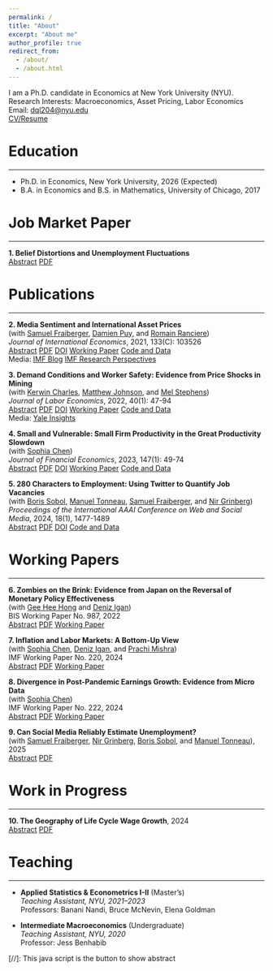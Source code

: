 ```yaml
---
permalink: /
title: "About"
excerpt: "About me"
author_profile: true
redirect_from: 
  - /about/
  - /about.html
---
```

<style>
  img {
    margin-bottom: 15px;
  }
</style>

I am a Ph.D. candidate in Economics at New York University (NYU). \
Research Interests: Macroeconomics, Asset Pricing, Labor Economics \
Email: [dql204@nyu.edu](mailto:dql204@nyu.edu) \
[CV/Resume](../CV_Do_Lee.pdf)

Education
=========
---
* Ph.D. in Economics, New York University, 2026 (Expected)
* B.A. in Economics and B.S. in Mathematics, University of Chicago, 2017  

<div id="Research">
</div>

Job Market Paper
=========
---
**1. Belief Distortions and Unemployment Fluctuations** \
<a href="#/" onclick="visib('BDUF')">Abstract</a> [PDF](../files/main.pdf)  
<div id="BDUF" style="display: none; text-align: justify; line-height: 1.2" >
This paper studies unemployment fluctuations when expectations deviate from a rational benchmark. By using survey forecasts, I decompose time-series and cross-sectional variation in job filling rates. Under subjective beliefs, hiring is driven by predictable errors in cash flow expectations, while discount rates play a minor role. In contrast, rational expectations assign a dominant role to discount rates. Survey measures of the user cost of labor are acyclical, indicating more rigidity under subjective beliefs. The findings suggest that belief distortions can amplify unemployment fluctuations: over-optimism about cash flows during expansions leads to future disappointment, which suppresses labor demand during recessions even as perceived labor costs remain persistently high. 
<br>
<IMG src="../files/time_series_cycle_h20.png"  alt="BDUF"/>
</div>

Publications
=========
---
**2. Media Sentiment and International Asset Prices** \
(with [Samuel Fraiberger](https://www.samuelfraiberger.com/), [Damien Puy](https://sites.google.com/view/damienpuy), and [Romain Ranciere](https://rranciere.academia.edu/)) \
*Journal of International Economics*, 2021, 133(C): 103526 \
<a href="#/" onclick="visib('FLPR2021')">Abstract</a> [PDF](../files/mediaSentiment.pdf) [DOI](https://doi.org/10.1016/j.jinteco.2021.103526) [Working Paper](https://www.nber.org/papers/w25353) [Code and Data](https://doi.org/10.7910/DVN/QNKFJF) \
Media: [IMF Blog](https://www.imf.org/en/Blogs/Articles/2019/12/16/blog-the-power-of-text) [IMF Research Perspectives](https://www.imf.org/-/media/Files/Research/research-perspective/2019/SpringSummer/index.ashx) 
<div id="FLPR2021" style="display: none; text-align: justify; line-height: 1.2" >
We investigate the relationship between media sentiment and international equity prices using a new dataset of 4 million news articles published between 1991 and 2015. Three key results emerge. First, news sentiment robustly predicts future daily returns around the world. However, we find a sharp contrast between the effect of local news and that of global news: whereas local news optimism (pessimism) predicts a small and transitory increase (decrease) in local equity returns, global news sentiment has a larger impact on returns that does not reverse in the short run. Second, news sentiment affects local prices mainly through the investment decisions of foreign—rather than local—investors. Third, large variations in global news sentiment predominantly happen in the absence of new information about fundamentals, suggesting that movements in global sentiment capture variations in investors' sentiment. Taken together, our findings illustrate the key role played by foreign news and investors' sentiment in driving local asset prices.
<br>
<IMG src="../files/time_series_cycle_h20.png"  alt="FLPR2021" style="width:70%; height:auto;"/>
</div>

**3. Demand Conditions and Worker Safety: Evidence from Price Shocks in Mining** \
(with [Kerwin Charles](https://faculty.som.yale.edu/kerwincharles/), [Matthew Johnson](https://sites.google.com/site/mslaterjohnson/home?authuser=0), and [Mel Stephens](https://sites.lsa.umich.edu/mstep/)) \
*Journal of Labor Economics*, 2022, 40(1): 47-94 \
<a href="#/" onclick="visib('CJLS2022')">Abstract</a> [PDF](../files/Mining.pdf) [DOI](https://doi.org/10.1086/713887) [Working Paper](https://www.nber.org/papers/w26401) [Code and Data](https://github.com/doqlee/mining) \
Media: [Yale Insights](https://insights.som.yale.edu/insights/firms-sacrifice-worker-safety-when-demand-is-high) 
<div id="CJLS2022" style="display: none; text-align: justify; line-height: 1.2" >
We investigate how demand conditions affect employers' provision of safety---something about which theory is ambivalent. Positive demand shocks relax financial constraints that limit safety investment but simultaneously raise the opportunity cost of increasing safety rather than production. We study the US metals mining sector, leveraging exogenous demand shocks from short-term variation in global commodity prices. We find that positive price shocks substantially increase workplace injury rates and safety regulation noncompliance. While these results indicate the general dominance of the opportunity cost effect, shocks that only increase mines' cash flow lower injury rates, illustrating that financial constraints also affect safety.
<br>
<IMG src="../files/CJLS2022.png"  alt="CJLS2022"/>
</div>

**4. Small and Vulnerable: Small Firm Productivity in the Great Productivity Slowdown** \
(with [Sophia Chen](https://sites.google.com/site/sophiachenecon/home)) \
*Journal of Financial Economics*, 2023, 147(1): 49-74 \
<a href="#/" onclick="visib('CL2023')">Abstract</a> [PDF](../files/SmallAndVulnerable.pdf) [DOI](https://doi.org/10.1016/j.jfineco.2022.09.007) [Working Paper]([https://www.nber.org/papers/w26401](https://doi.org/10.5089/9781513564647.001)) [Code and Data](https://doi.org/10.17632/49wv286my4.1)
<div id="CL2023" style="display: none; text-align: justify; line-height: 1.2" >
We show that the TFP growth of European micro, small, and medium-sized firms (SMEs) diverged from large firms after the global financial crisis. The average postcrisis TFP growth of medium-sized, small, and micro firms was, respectively, 1.1, 2.9, and 5.4 percentage points lower than that of large firms. This SME productivity gap is larger for firms with more severe credit supply shocks. The gap is partially attributable to a larger postcrisis reduction in intangible capital at SMEs than at large firms. Horseraces suggest that SME indicators are more robust and more powerful predictors of postcrisis TFP growth than other indicators.
<br>
<IMG src="../files/CL2023.png"  alt="CL2023" style="width:70%; height:auto;"/>
</div>

**5. 280 Characters to Employment: Using Twitter to Quantify Job Vacancies** \
(with [Boris Sobol](https://scholar.google.com/citations?user=LyWADs0AAAAJ&hl=en), [Manuel Tonneau](https://manueltonneau.com/), [Samuel Fraiberger](https://www.samuelfraiberger.com/), and [Nir Grinberg](https://cris.bgu.ac.il/en/persons/nir-grinberg)) \
*Proceedings of the International AAAI Conference on Web and Social Media*, 2024, 18(1), 1477-1489 \
<a href="#/" onclick="visib('STFGL2024')">Abstract</a> [PDF](../files/job_offers_twitter_icwsm_2023.pdf) [DOI](https://doi.org/10.1609/icwsm.v18i1.31403) [Code and Data](https://github.com/Socially-Embedded-Lab/twitter-job-postings)
<div id="STFGL2024" style="display: none; text-align: justify; line-height: 1.2" >
Accurate assessment of workforce needs is critical for designing well-informed economic policy and improving market efficiency. While surveys are the gold standard for estimating when and where workers are needed, they also have important limitations, most notably their substantial costs, dependence on existing and extensive surveying infrastructure, and limited temporal, geographical, and sectorial resolution. Here, we investigate the potential of social media to provide a complementary signal for estimating labor market demand. We introduce a novel statistical approach for extracting information about the location and occupation advertised in job vacancies posted on Twitter. We then construct an aggregate index of labor market demand by occupational class in every major U.S. city from 2015 to 2022, which we evaluate against two sources of official statistics and an index from a large aggregator of online job postings. We find that the newly constructed index is strongly correlated with official statistics and, in some cases, advantageous compared to statistics from job aggregators. Moreover, we demonstrate that our index can robustly improve the prediction of official statistics across occupations and states.
<br>
<IMG src="../files/STFGL2024.png"  alt="STFGL2024"/>
</div>

Working Papers
=========
---

**6. Zombies on the Brink: Evidence from Japan on the Reversal of Monetary Policy Effectiveness** \
(with [Gee Hee Hong](https://sites.google.com/site/geeheehong/home) and [Deniz Igan](https://www.bis.org/author/deniz_igan.htm)) \
BIS Working Paper No. 987, 2022 \
<a href="#/" onclick="visib('HIL2022')">Abstract</a> [PDF](../files/Japan.pdf) [Working Paper](https://www.bis.org/publ/work987.htm)
<div id="HIL2022" style="display: none; text-align: justify; line-height: 1.2" >
How does unconventional monetary policy affect corporate capital structure and investment decisions? We study the transmission channel of quantitative easing and its potential diminishing returns on investment from a corporate finance perspective. Using a rich bankfirm matched data of Japanese firms with information on corporate debt and investment, we study how firms adjust their capital structure in response to the changes in term premia. Investment responds positively to a reduction in the term premium on average. However, there is a significant degree of cross-sectional variation in firm response: healthier firms increase capital spending and cash holdings, while financially vulnerable firms take advantage of lower long-term yields to refinance without increasing investment.
<br>
<IMG src="../files/HIL2022.png"  alt="HIL2022" style="width:70%; height:auto;"/>
</div>

**7. Inflation and Labor Markets: A Bottom-Up View** \
(with [Sophia Chen](https://sites.google.com/site/sophiachenecon/home), [Deniz Igan](https://www.bis.org/author/deniz_igan.htm), and [Prachi Mishra](https://prachimishra.in/)) \
IMF Working Paper No. 220, 2024 \
<a href="#/" onclick="visib('CILM2024')">Abstract</a> [PDF](../files/HomebaseInflation.pdf) [Working Paper](https://doi.org/10.5089/9798400291807.001)
<div id="CILM2024" style="display: none; text-align: justify; line-height: 1.2" >
U.S. inflation surged in 2021-22 and has since declined, driven largely by a sharp drop in goods inflation, though services inflation remains elevated. This paper zooms into services inflation, using proprietary microdata on wages to examine its relationship with service sector wage growth at the Metropolitan Statistical Area (MSA) level. We estimate the wage-price pass-through with a local projection instrumental variable model that exploits variation in labor market tightness across MSAs. Our findings reveal a positive and significant relationship between wages and price growth, with a lag. This suggests that the effects of tight labor markets are persistent and may influence the pace of progression toward the inflation target.
<br>
<IMG src="../files/CILM2024.png"  alt="CILM2024" style="width:70%; height:auto;"/>
</div>

**8. Divergence in Post-Pandemic Earnings Growth: Evidence from Micro Data** \
(with [Sophia Chen](https://sites.google.com/site/sophiachenecon/home)) \
IMF Working Paper No. 222, 2024 \
<a href="#/" onclick="visib('CL2024')">Abstract</a> [PDF](../files/HB_analysis.pdf) [Working Paper](https://doi.org/10.5089/9798400291814.001)
<div id="CL2024" style="display: none; text-align: justify; line-height: 1.2" >
We analyze post-pandemic labor earnings using employer-employee data and find that earnings grew faster in counties with tighter labor markets and with greater access to loans through the Paycheck Protection Program (PPP), with the impact of PPP loans especially pronounced in areas with tighter labor markets. This divergence in earnings growth is particularly large for lower-paid, nonmanagerial workers, and those employed in smaller firms. Both wage increases and additional hours worked contributed to the overall growth in earnings. These findings align with a labor market competition framework, where tight labor markets reduce earnings disparities. Access to credit further strengthens the competition by relaxing firms’ financing constraints.
<br>
<IMG src="../files/CL2024.png"  alt="CL2024" style="width:70%; height:auto;"/>
</div>

**9. Can Social Media Reliably Estimate Unemployment?** \
(with [Samuel Fraiberger](https://www.samuelfraiberger.com/), [Nir Grinberg](https://cris.bgu.ac.il/en/persons/nir-grinberg), [Boris Sobol](https://scholar.google.com/citations?user=LyWADs0AAAAJ&hl=en), and [Manuel Tonneau](https://manueltonneau.com/)), 2025 \
<a href="#/" onclick="visib('FGLST2025')">Abstract</a> [PDF](../files/twitter_unemployment.pdf)  
<div id="FGLST2025" style="display: none; text-align: justify; line-height: 1.2" >
Digital trace data holds tremendous potential for measuring policy-relevant outcomes in real-time, yet its reliability is often questioned. Here, we propose a principled yet simple approach: capturing individual disclosures of unemployment using a custom large language model and post-stratification adjustment using inferred user demographics. We show that our methodology consistently outperforms the industry's forecasting average, and can improve the predictions of U.S. unemployment insurance claims, up to two weeks in advance, at the national, state, and city levels at both turbulent and stable times. The results demonstrate the potential of combining large language models with statistical modeling to complement traditional survey methodology, and contribute to better-informed policymaking, especially at turbulent times.
<br>
<IMG src="../files/FGLST2025.png"  alt="FGLST2025"/>
</div>

Work in Progress
=========
---

**10. The Geography of Life Cycle Wage Growth**, 2024 \
<a href="#/" onclick="visib('GLC2024')">Abstract</a> [PDF](../files/LifeCycle.pdf)  
<div id="GLC2024" style="display: none; text-align: justify; line-height: 1.2" >
This paper uses representative large-sample household surveys to document that life cycle wage growth varies substantially across areas within the United States. Wages grow more over the life cycle in richer Combined Statistical Areas (CSA) with higher income per capita. For example, after 20 years of experience, the average worker's wage is about 90.2% higher in Washington, DC, the richest area in the sample, but only by 66.1% in
El Paso, TX, the poorest CSA in the sample. These geographic disparities persist even after conditioning on educational attainment groups. A counterfactual accounting exercise suggests that differences in educational attainment plays only a modest role by accounting for about 13.1\% of the differences in experience-wage profiles. The result is consistent with theories in which workers in poor areas accumulate less human capital on the job, or stronger search frictions in poor areas prevent workers from climbing the job ladder.
<br>
<IMG src="../files/scatter_csa_year.png"  alt="GLC2024" style="width:70%; height:auto;"/>
</div>

<div id="Teaching">
</div>

Teaching
=========
---

* **Applied Statistics & Econometrics I-II** (Master’s)  
  *Teaching Assistant, NYU, 2021–2023*  
  Professors: Banani Nandi, Bruce McNevin, Elena Goldman

* **Intermediate Macroeconomics** (Undergraduate)  
  *Teaching Assistant, NYU, 2020*  
  Professor: Jess Benhabib


[//]: This java script is the button to show abstract
<script>
 function visib(id) {
  var x = document.getElementById(id);
  if (x.style.display === "block") {
    x.style.display = "none";
  } else {
    x.style.display = "block";
  }
}
</script>
